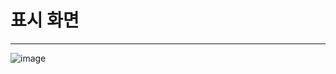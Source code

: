 # 표시 화면
---
![image](https://github.com/user-attachments/assets/6c5a12c3-bee0-4b86-bd70-c652251eecba)
